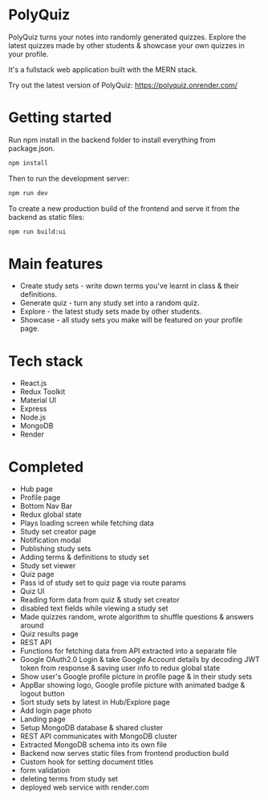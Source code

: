 # PolyQuiz

PolyQuiz turns your notes into randomly generated quizzes. Explore the latest
quizzes made by other students & showcase your own quizzes in your profile.

It's a fullstack web application built with the MERN stack.

Try out the latest version of PolyQuiz:
https://polyquiz.onrender.com/

# Getting started

Run npm install in the backend folder to install everything from package.json.
```bash
npm install
```

Then to run the development server:
```bash
npm run dev
```

To create a new production build of the frontend and serve it from the backend as static files:
```bash
npm run build:ui
```

# Main features
* Create study sets - write down terms you've learnt in class & their definitions.
* Generate quiz - turn any study set into a random quiz.
* Explore - the latest study sets made by other students.
* Showcase - all study sets you make will be featured on your profile page.

# Tech stack
* React.js
* Redux Toolkit
* Material UI
* Express
* Node.js
* MongoDB
* Render

# Completed
* Hub page
* Profile page
* Bottom Nav Bar
* Redux global state
* Plays loading screen while fetching data
* Study set creator page
* Notification modal
* Publishing study sets
* Adding terms & definitions to study set
* Study set viewer
* Quiz page
* Pass id of study set to quiz page via route params 
* Quiz UI
* Reading form data from quiz & study set creator
* disabled text fields while viewing a study set
* Made quizzes random, wrote algorithm to shuffle questions & answers around
* Quiz results page
* REST API
* Functions for fetching data from API extracted into a separate file
* Google OAuth2.0 Login & take Google Account details by decoding JWT token from response & saving user info to redux global state
* Show user's Google profile picture in profile page & in their study sets
* AppBar showing logo, Google profile picture with animated badge & logout button
* Sort study sets by latest in Hub/Explore page
* Add login page photo
* Landing page
* Setup MongoDB database & shared cluster
* REST API communicates with MongoDB cluster
* Extracted MongoDB schema into its own file
* Backend now serves static files from frontend production build
* Custom hook for setting document titles
* form validation 
* deleting terms from study set
* deployed web service with render.com